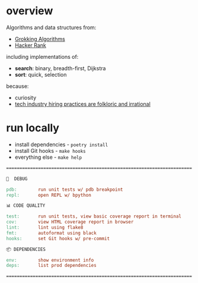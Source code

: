 # overview

Algorithms and data structures from:

* [Grokking Algorithms](https://www.manning.com/books/grokking-algorithms)
* [Hacker Rank](https://www.hackerrank.com/interview/interview-preparation-kit)

including implementations of:

* __search__: binary, breadth-first, Dijkstra
* __sort__: quick, selection

because:

* curiosity
* [tech industry hiring practices are folkloric and irrational](https://www.zachvalenta.com/blog/hiring-in-tech.html)

# run locally

* install dependencies - `poetry install`
* install Git hooks - `make hooks`
* everything else - `make help`

```makefile
======================================================================

🐛  DEBUG

pdb:        run unit tests w/ pdb breakpoint
repl:       open REPL w/ bpython

📊 CODE QUALITY

test:       run unit tests, view basic coverage report in terminal
cov:        view HTML coverage report in browser
lint:       lint using flake8
fmt:        autoformat using black
hooks:      set Git hooks w/ pre-commit

📦 DEPENDENCIES

env:        show environment info
deps:       list prod dependencies

======================================================================
```
